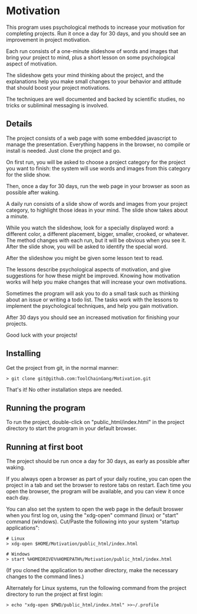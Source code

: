 # Motivation

This program uses psychological methods to increase your motivation for completing
projects. Run it once a day for 30 days, and you should see an improvement in
project motivation.

Each run consists of a one-minute slideshow of words and images that bring your project
to mind, plus a short lesson on some psychological aspect of motivation.

The slideshow gets your mind thinking about the project, and the explanations help
you make small changes to your behavior and attitude that should boost your project
motivations.

The techniques are well documented and backed by scientific studies, no tricks or
subliminal messaging is involved.

## Details

The project consists of a web page with some embedded javascript to manage the presentation.
Everything happens in the browser, no compile or install is needed. Just clone the project
and go.

On first run, you will be asked to choose a project category for the project you want to
finish: the system will use words and images from this category for the slide show.

Then, once a day for 30 days, run the web page in your browser as soon as possible after waking.

A daily run consists of a slide show of words and images from your project category, to
highlight those ideas in your mind. The slide show takes about a minute.

While you watch the slideshow, look for a specially displayed word: a different color,
a different placement, bigger, smaller, crooked, or whatever. The method changes with each
run, but it will be obvious when you see it. After the slide show, you will be asked to
identify the special word.

After the slideshow you might be given some lesson text to read.

The lessons describe psychological aspects of motivation, and give suggestions for
how these might be improved. Knowing how motivation works will help you make changes that
will increase your own motivations.

Sometimes the program will ask you to do a small task such as thinking about an issue or
writing a todo list. The tasks work with the lessons to implement the psychological
techniques, and help you gain motivation.

After 30 days you should see an increased motivation for finishing your projects.

Good luck with your projects!

## Installing

Get the project from git, in the normal manner:

````
> git clone git@github.com:ToolChainGang/Motivation.git
````

That's it! No other installation steps are needed.

## Running the program

To run the project, double-click on "public_html/index.html" in the project directory
to start the program in your default browser.

## Running at first boot

The project should be run once a day for 30 days, as early as possible after waking.

If you always open a browser as part of your daily routine, you can open the project in a tab and set
the browser to restore tabs on restart. Each time you open the browser, the program will be available,
and you can view it once each day.

You can also set the system to open the web page in the default broswer when you first log on, using the "xdg-open"
command (linux) or "start" command (windows). Cut/Paste the following into your system "startup applications":

````
# Linux
> xdg-open $HOME/Motivation/public_html/index.html

# Windows
> start %HOMEDRIVE%%HOMEPATH%/Motivation/public_html/index.html 
````
(If you cloned the application to another directory, make the necessary changes to the command lines.)


Alternately for Linux systems, run the following command from the project directory to run
the project at first login:

```
> echo "xdg-open $PWD/public_html/index.html" >>~/.profile
```

